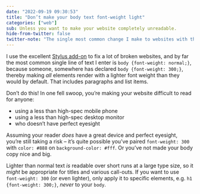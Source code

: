 ```yaml
---
date: "2022-09-19 09:30:53"
title: "Don’t make your body text font-weight light"
categories: ["web"]
sub: Unless you want to make your website completely unreadable.
hide-from-twitter: false
twitter-note: "The single most common change I make to websites with the Stylus add-on  is the body font-weight."
---
```


I use the excellent [Stylus add-on](https://addons.mozilla.org/en-GB/firefox/addon/styl-us/) to fix a lot of broken websites, and by far the most common single line of text I enter is `body {font-weight: normal;}`, because someone, somewhere has declared `body {font-weight: 300;}`, thereby making _all_ elements render with a lighter font weight than they would by default. That includes paragraphs and list items.

Don’t do this! In one fell swoop, you’re making your website difficult to read for anyone:

* using a less than high-spec mobile phone
* using a less than high-spec desktop monitor
* who doesn’t have perfect eyesight

Assuming your reader _does_ have a great device and perfect eyesight, you’re still taking a risk – it’s quite possible you’ve paired `font-weight: 300` with `color: #888` on `background-color: #fff`. Or you’ve not made your body copy nice and big.

Lighter than normal text _is_ readable over short runs at a large type size, so it _might_ be appropriate for titles and various call-outs. If you want to use `font-weight: 300` (or even lighter), only apply it to specific elements, e.g. `h1 {font-weight: 300;}`, _never_ to your `body`.
